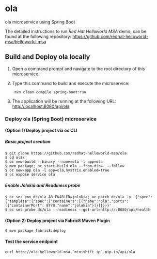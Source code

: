 # ola
ola microservice using Spring Boot

The detailed instructions to run *Red Hat Helloworld MSA* demo, can be found at the following repository: <https://github.com/redhat-helloworld-msa/helloworld-msa>


Build and Deploy ola locally
----------------------------

1. Open a command prompt and navigate to the root directory of this microservice.
2. Type this command to build and execute the microservice:

        mvn clean compile spring-boot:run

3. The application will be running at the following URL: <http://localhost:8080/api/ola>


### Deploy ola (Spring Boot) microservice

#### (Option 1) Deploy project via oc CLI

##### Basic project creation

```
$ git clone https://github.com/redhat-helloworld-msa/ola
$ cd ola/
$ oc new-build --binary --name=ola -l app=ola
$ mvn package; oc start-build ola --from-dir=. --follow
$ oc new-app ola -l app=ola,hystrix.enabled=true
$ oc expose service ola

```

##### Enable Jolokia and Readiness probe

```
$ oc set env dc/ola AB_ENABLED=jolokia; oc patch dc/ola -p '{"spec":{"template":{"spec":{"containers":[{"name":"ola","ports":[{"containerPort": 8778,"name":"jolokia"}]}]}}}}'
$ oc set probe dc/ola --readiness --get-url=http://:8080/api/health

```

#### (Option 2) Deploy project via Fabric8 Maven Plugin

```
$ mvn package fabric8:deploy

```

#### Test the service endpoint

```
curl http://ola-helloworld-msa.`minishift ip`.nip.io/api/ola

```
